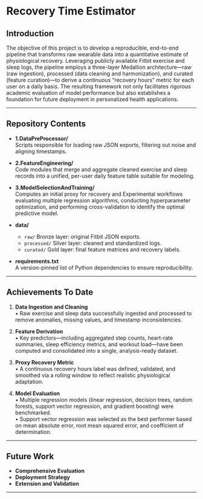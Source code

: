 # Recovery Time Estimator

## Introduction

The objective of this project is to develop a reproducible, end-to-end pipeline that transforms raw wearable data into a quantitative estimate of physiological recovery. Leveraging publicly available Fitbit exercise and sleep logs, the pipeline employs a three-layer Medallion architecture—raw (raw ingestion), processed (data cleaning and harmonization), and curated (feature curation)—to derive a continuous “recovery hours” metric for each user on a daily basis. The resulting framework not only facilitates rigorous academic evaluation of model performance but also establishes a foundation for future deployment in personalized health applications.

---

## Repository Contents

- **1.DataPreProcessor/**  
  Scripts responsible for loading raw JSON exports, filtering out noise and aligning timestamps.

- **2.FeatureEngineering/**  
  Code modules that merge and aggregate cleaned exercise and sleep records into a unified, per-user daily feature table suitable for modeling.

- **3.ModelSelectionAndTraining/**  
  Computes an initial proxy for recovery and Experimental workflows evaluating multiple regression algorithms, conducting hyperparameter optimization, and performing cross-validation to identify the optimal predictive model.

- **data/**  
  - `raw/` Bronze layer: original Fitbit JSON exports.  
  - `processed/` Silver layer: cleaned and standardized logs.  
  - `curated/`  Gold layer: final feature matrices and recovery labels.  

- **requirements.txt**  
  A version-pinned list of Python dependencies to ensure reproducibility.

---

## Achievements To Date

1. **Data Ingestion and Cleaning**  
   • Raw exercise and sleep data successfully ingested and processed to remove anomalies, missing values, and timestamp inconsistencies.  

2. **Feature Derivation**  
   • Key predictors—including aggregated step counts, heart-rate summaries, sleep efficiency metrics, and workout load—have been computed and consolidated into a single, analysis-ready dataset.  

3. **Proxy Recovery Metric**  
   • A continuous recovery hours label was defined, validated, and smoothed via a rolling window to reflect realistic physiological adaptation.  

4. **Model Evaluation**  
   • Multiple regression models (linear regression, decision trees, random forests, support vector regression, and gradient boosting) were benchmarked.  
   • Support vector regression was selected as the best performer based on mean absolute error, root mean squared error, and coefficient of determination.

---

## Future Work

- **Comprehensive Evaluation**
- **Deployment Strategy**
- **Extension and Validation**
---
